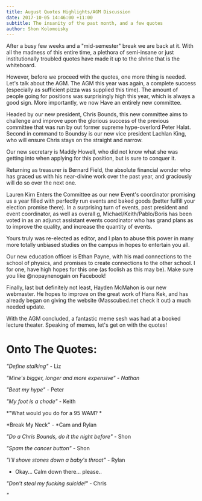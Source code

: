 ```yaml
---
title: August Quotes Highlights/AGM Discussion
date: 2017-10-05 14:46:00 +11:00
subtitle: The insanity of the past month, and a few quotes
author: Shon Kolomoisky
---
```


After a busy few weeks and a "mid-semester" break we are back at it. With all the madness of this entire time, a plethora of semi-insane or just institutionally troubled quotes have made it up to the shrine that is the whiteboard.

However, before we proceed with the quotes, one more thing is needed. Let's talk about the AGM. The AGM this year was again, a complete success (especially as sufficient pizza was supplied this time). The amount of people going for positions was surprisingly high this year, which is always a good sign. More importantly, we now Have an entirely new committee.

Headed by our new president, Chris Bounds, this new committee aims to challenge and improve upon the glorious success of the previous committee that was run by out former supreme hype-overlord Peter Halat. Second in command to Boundsy is our new vice president Lachlan King, who will ensure Chris stays on the straight and narrow.

Our new secretary is Maddy Howell, who did not know what she was getting into when applying for this position, but is sure to conquer it.

Returning as treasurer is Bernard Field, the absolute financial wonder who has graced us with his near-divine work over the past year, and graciously will do so over the next one.

Lauren Kirn Enters the Committee as our new Event's coordinator promising us a year filled with perfectly run events and baked goods (better fulfill your election promise there). In a surprising turn of events, past president and event coordinator, as well as overall g, Michael/Keith/Pablo/Boris has been voted in as an adjunct assistant events coordinator who has grand plans as to improve the quality, and increase the quantity of events.

Yours truly was re-elected as editor, and I plan to abuse this power in many more totally unbiased studies on the campus in hopes to entertain you all.

Our new education officer is Ethan Payne, with his mad connections to the school of physics, and promises to create connections to the other school. I for one, have high hopes for this one (as foolish as this may be). Make sure you like @nopaynenogain on Facebook!

Finally, last but definitely not least, Hayden McMahon is our new webmaster. He hopes to improve on the great work of Hans Kek, and has already began on giving the website (Masscubed.net check it out) a much needed update.

With the AGM concluded, a fantastic meme sesh was had at a booked lecture theater. Speaking of memes, let's get on with the quotes!

# Onto The Quotes:

*"Define stalking"* - Liz

*"Mine's bigger, longer and more expensive" - Nathan*

*"Beat my hype"* - Peter

*"My foot is a chode"* - Keith

\*"What would you do for a 95 WAM? \*

\*Break My Neck" - \*Cam and Rylan

*"Do a Chris Bounds, do it the night before"* - Shon

*"Spam the cancer button"* - Shon

*"I'll shove stones down a baby's throat"* - Rylan

* Okay... Calm down there... please..

*"Don't steal my fucking suicide!"* - Chris

*"*